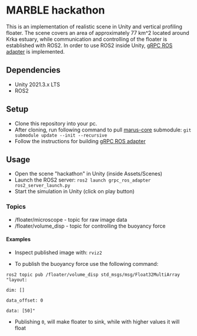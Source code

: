 # MARBLE hackathon

This is an implementation of realistic scene in Unity and vertical profiling floater. The scene covers an area of approximately 77 km^2 located around Krka estuary, while communication and controlling of the floater is established with ROS2. In order to use ROS2 inside Unity, [gRPC ROS adapter](https://github.com/MARUSimulator/grpc_ros_adapter/tree/galactic) is implemented. 

## Dependencies

* Unity 2021.3.x LTS
* ROS2

## Setup

* Clone this repository into your pc.
* After cloning, run following command to pull [marus-core](https://github.com/MARUSimulator/marus-core) submodule:
`git submodule update --init --recursive`
* Follow the instructions for building [gRPC ROS adapter](https://github.com/MARUSimulator/grpc_ros_adapter/tree/galactic)  


## Usage

* Open the scene "hackathon" in Unity (inside Assets/Scenes)
* Launch the ROS2 server: 
`ros2 launch grpc_ros_adapter ros2_server_launch.py` 
* Start the simulation in Unity (click on play button) 

### Topics

* /floater/microscope - topic for raw image data
* /floater/volume_disp - topic for controlling the buoyancy force


#### Examples
* Inspect published image with: `rviz2`

* To publish the buoyancy force use the following command:

 `ros2 topic pub /floater/volume_disp std_msgs/msg/Float32MultiArray "layout:` 
 
  `dim: []` 
  
  `data_offset: 0` 
  
  `data: [50]"`

  * Publishing `0`, will make floater to sink, while with higher values it will float


